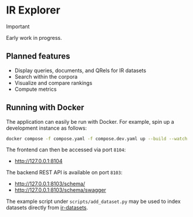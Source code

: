 # IR Explorer

> [!IMPORTANT]  
> Early work in progress.

## Planned features

- Display queries, documents, and QRels for IR datasets
- Search within the corpora
- Visualize and compare rankings
- Compute metrics

## Running with Docker

The application can easily be run with Docker. For example, spin up a development instance as follows:

```bash
docker compose -f compose.yaml -f compose.dev.yaml up --build --watch
```

The frontend can then be accessed via port `8104`:

- http://127.0.0.1:8104

The backend REST API is available on port `8103`:

- http://127.0.0.1:8103/schema/
- http://127.0.0.1:8103/schema/swagger

The example script under `scripts/add_dataset.py` may be used to index datasets directly from [ir-datasets](https://ir-datasets.com/).
